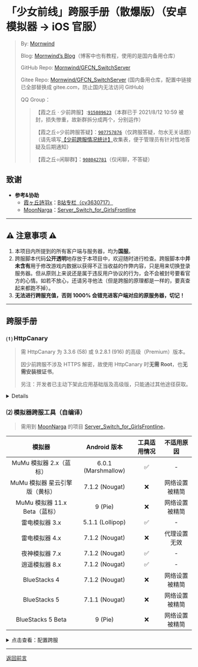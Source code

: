# 「少女前线」跨服手册（散爆版）（安卓模拟器 → iOS 官服）
 > By: [Mornwind](https://github.com/Mornwind)
 > 
 > Blog: [Mornwind’s Blog](https://blog.mornwind.cc)（博客中也有教程，使用的是国内备用仓库）
 > 
 > GitHub Repo: [Mornwind/GFCN_SwitchServer](https://github.com/Mornwind/GFCN_SwitchServer) 
 > 
 > Gitee Repo: [Mornwind/GFCN_SwitchServer](https://gitee.com/Mornwind/GFCN_SwitchServer) (国内备用仓库，配置中链接已全部替换成 gitee.com，防止国内无法访问 GitHub)
 > 
 > QQ Group：
 > > 【霞之丘 · 少前跨服】:[`915089623`](https://jq.qq.com/?_wv=1027&k=5rnvPAT)（本群已于 2021/8/12 10:59 被封，损失惨重，故新群拆分成两个，分别运作）
 > > 
 > > 【霞之丘⟡少前跨服答疑】：[`907757876`](https://jq.qq.com/?_wv=1027&k=wdMRfleu)（仅跨服答疑，勿水无关话题）（请先填写[【少前跨服情况统计】](https://docs.qq.com/form/page/DREpKbGVaQWtRcGhI)收集表，便于管理员有针对性地答疑及后期通知）
 > > 
 > > 【霞之丘⟡闲聊群】：[`908042781`](https://jq.qq.com/?_wv=1027&k=Ph1teaIm)（仅闲聊，不答疑）

## 致谢

- **参考&协助**
  - [霞ヶ丘詩羽x](https://space.bilibili.com/455501)：[B站专栏（cv3630717）](https://www.bilibili.com/read/cv3630717)
  - [MoonNarga](https://github.com/MoonNarga)：[Server_Switch_for_GirlsFrontline](https://github.com/MoonNarga/Server_Switch_for_GirlsFrontline)

---

## ⚠️ 注意事项 ⚠️

1. 本项目内所提到的所有客户端与服务器，均为**国服**。
2. 跨服脚本代码**公开透明**地存放于本项目中，欢迎随时进行检查。跨服脚本中**并未含有**用于修改游戏内数据以获得不正当收益的作弊内容，只是用来切换登录服务器。但从原则上来说还是属于违反用户协议的行为，会不会被封号要看官方的心情。如若不放心，还请另寻他法（但是跨服的原理都是一样的，要真查起来都跑不掉）。
3. **无法进行跨服充值，否则 1000% 会错充进客户端对应的原服务器，切记！**

---

## 跨服手册

### ⑴ HttpCanary
 > 需 HttpCanary 为 3.3.6 (58) 或 9.2.8.1 (916) 的高级（Premium）版本。
 > 
 > 因少前跨服不涉及 HTTPS 解密，故使用 HttpCanary 时**无需 Root**，也**无需安装根证书**。
 > 
 > 另注：开发者已主动下架此应用基础版及高级版，只能通过其他途径获取。

<details>
待补充完善……
</details>

### ⑵ 模拟器跨服工具（自编译）
 > 需用到 [MoonNarga](https://github.com/MoonNarga) 的项目 [Server_Switch_for_GirlsFrontline](https://github.com/MoonNarga/Server_Switch_for_GirlsFrontline)。

| 模拟器 | Android 版本 | 工具适用情况 | 不适用原因 |
| :-: | :-: | :-: | :-: |
| MuMu 模拟器 2.x（蓝标） | 6.0.1 (Marshmallow) | ✅ | - |
| MuMu 模拟器 星云引擎版（黄标） | 7.1.2 (Nougat) | ❌ | 网络设置被精简 |
| MuMu 模拟器 11.x Beta（蓝标） | 9 (Pie) | ❌ | 网络设置被精简 |
| 雷电模拟器 3.x | 5.1.1 (Lollipop) | ✅ | - |
| 雷电模拟器 4.x | 7.1.2 (Nougat) | ❌ | 代理设置无效 |
| 夜神模拟器 7.x | 7.1.2 (Nougat) | ✅ | - |
| 逍遥模拟器 8.x | 7.1.2 (Nougat) | ✅ | - |
| BlueStacks 4 | 7.1.2 (Nougat) | ❌ | 网络设置被精简 |
| BlueStacks 5 | 7.1.1 (Nougat) | ❌ | 网络设置被精简 |
| BlueStacks 5 Beta | 9 (Pie) | ❌ | 网络设置被精简 |

<details>
<summary>点击查看：配置跨服</summary>

1. **准备模拟器跨服工具**：先自行对 [MoonNarga](https://github.com/MoonNarga) 的项目 [Server_Switch_for_GirlsFrontline](https://github.com/MoonNarga/Server_Switch_for_GirlsFrontline) 进行编译，得到可运行的模拟器跨服工具（若是在跨服群中下载已经编译好的跨服工具，则跳过第 1 步）。
2. **启动模拟器跨服工具**：运行模拟器跨服工具，待工具启动完成后，记录下窗口中显示的“监听本机地址”及“端口”；保持模拟器跨服工具开启，并确认没有出现错误提示。
3. **配置安卓模拟器的网络代理**：因安卓模拟器不同品牌及版本的设置方法略有区别，请对应查阅：<br />（1）**MuMu 模拟器 v2.x（蓝标，Android 6.0.1）**：点击模拟器桌面上“系统应用”文件夹→“设置”，设置页面中进入“无线和网络”→“WLAN”中；长按其中显示的网络（网络名随机生成），在弹出的菜单中选择“修改网络”，再展开“高级选项”，将“代理”设置为“手动”，在出现的“代理服务器主机名”和“代理服务器端口”中依次填入第 2 步中记下的内容；点击”保存“返回。<br />（2）**雷电模拟器 v3.x（Android 5.1.1）**：点击模拟器桌面上“系统应用”文件夹→“设置”，在设置页面中进入“无线和网络”→“WLAN”中；长按其中显示的网络（网络名可能为“James”），在弹出的菜单中选择“修改网络”，再勾选“高级选项”，将“代理”设置为“手动”，在出现的“代理服务器主机名”和“代理服务器端口”中依次填入第 2 步中记下的内容；点击”保存“返回。<br />（3）**夜神模拟器 v7.x（Android 7.1.2）**：点击模拟器桌面上“工具”文件夹→“设置”，设置页面中进入“无线和网络”→“WLAN”中；长按其中显示的网络（网络名可能为“WiredSSID”），在弹出的菜单中选择“修改网络”，再展开“高级选项”，将“代理”设置为“手动”，在出现的“代理服务器主机名”和“代理服务器端口”中依次填入第 2 步中记下的内容；点击”保存“返回。<br />（4）**逍遥模拟器 v8.x（Android 7.1.2）**：点击模拟器桌面上“系统应用”文件夹→“设置”，设置页面中进入“无线和网络”→“WLAN”中；长按其中显示的网络（网络名随机生成），在弹出的菜单中选择“修改网络”，再展开“高级选项”，将“代理”设置为“手动”，在出现的“代理服务器主机名”和“代理服务器端口”中依次填入第 2 步中记下的内容；点击”保存“返回。
4. **启动游戏**：在清除了游戏后台的情况下进入游戏，即可在安卓模拟器上跨服登录 iOS 国服。（如无其他使用需求，不玩游戏时别忘了关闭模拟器跨服工具。）

</details>

---

[返回前言](/README.md)
